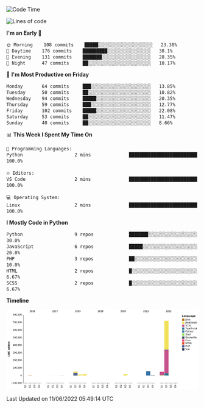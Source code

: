 <!--START_SECTION:waka-->
![Code Time](http://img.shields.io/badge/Code%20Time-0%20secs-blue)

![Lines of code](https://img.shields.io/badge/From%20Hello%20World%20I%27ve%20Written-930%20Thousand%20lines%20of%20code-blue)

**I'm an Early 🐤** 

```text
🌞 Morning    108 commits    █████░░░░░░░░░░░░░░░░░░░░   23.38% 
🌆 Daytime    176 commits    █████████░░░░░░░░░░░░░░░░   38.1% 
🌃 Evening    131 commits    ███████░░░░░░░░░░░░░░░░░░   28.35% 
🌙 Night      47 commits     ██░░░░░░░░░░░░░░░░░░░░░░░   10.17%

```
📅 **I'm Most Productive on Friday** 

```text
Monday       64 commits     ███░░░░░░░░░░░░░░░░░░░░░░   13.85% 
Tuesday      50 commits     ██░░░░░░░░░░░░░░░░░░░░░░░   10.82% 
Wednesday    94 commits     █████░░░░░░░░░░░░░░░░░░░░   20.35% 
Thursday     59 commits     ███░░░░░░░░░░░░░░░░░░░░░░   12.77% 
Friday       102 commits    █████░░░░░░░░░░░░░░░░░░░░   22.08% 
Saturday     53 commits     ██░░░░░░░░░░░░░░░░░░░░░░░   11.47% 
Sunday       40 commits     ██░░░░░░░░░░░░░░░░░░░░░░░   8.66%

```


📊 **This Week I Spent My Time On** 

```text
💬 Programming Languages: 
Python                   2 mins              █████████████████████████   100.0%

🔥 Editors: 
VS Code                  2 mins              █████████████████████████   100.0%

💻 Operating System: 
Linux                    2 mins              █████████████████████████   100.0%

```

**I Mostly Code in Python** 

```text
Python                   9 repos             ███████░░░░░░░░░░░░░░░░░░   30.0% 
JavaScript               6 repos             █████░░░░░░░░░░░░░░░░░░░░   20.0% 
PHP                      3 repos             ██░░░░░░░░░░░░░░░░░░░░░░░   10.0% 
HTML                     2 repos             █░░░░░░░░░░░░░░░░░░░░░░░░   6.67% 
SCSS                     2 repos             █░░░░░░░░░░░░░░░░░░░░░░░░   6.67%

```


**Timeline**

![Chart not found](https://raw.githubusercontent.com/telesoho/telesoho/master/charts/bar_graph.png) 


 Last Updated on 11/06/2022 05:49:14 UTC
<!--END_SECTION:waka-->


<!--
**telesoho/telesoho** is a ✨ _special_ ✨ repository because its `README.md` (this file) appears on your GitHub profile.

Here are some ideas to get you started:

- 🔭 I’m currently working on ...
- 🌱 I’m currently learning ...
- 👯 I’m looking to collaborate on ...
- 🤔 I’m looking for help with ...
- 💬 Ask me about ...
- 📫 How to reach me: ...
- 😄 Pronouns: ...
- ⚡ Fun fact: ...
-->
